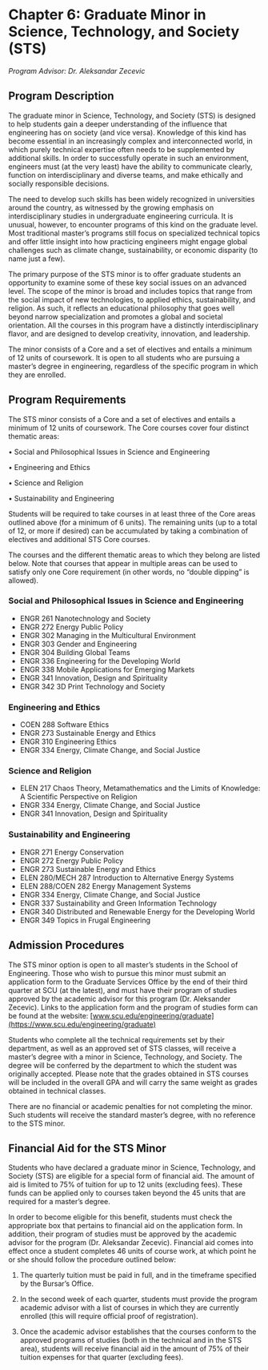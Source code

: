 # Chapter 6: Graduate Minor in Science, Technology, and Society \(STS\)

_Program Advisor: Dr. Aleksandar Zecevic_

## Program Description

The graduate minor in Science, Technology, and Society \(STS\) is designed to help students gain a deeper understanding of the influence that engineering has on society \(and vice versa\). Knowledge of this kind has become essential in an increasingly complex and interconnected world, in which purely technical expertise often needs to be supplemented by additional skills. In order to successfully operate in such an environment, engineers must \(at the very least\) have the ability to communicate clearly, function on interdisciplinary and diverse teams, and make ethically and socially responsible decisions. 

The need to develop such skills has been widely recognized in universities around the country, as witnessed by the growing emphasis on interdisciplinary studies in undergraduate engineering curricula. It is unusual, however, to encounter programs of this kind on the graduate level. Most traditional master’s programs still focus on specialized technical topics and offer little insight into how practicing engineers might engage global challenges such as climate change, sustainability, or economic disparity \(to name just a few\). 

The primary purpose of the STS minor is to offer graduate students an opportunity to examine some of these key social issues on an advanced level. The scope of the minor is broad and includes topics that range from the social impact of new technologies, to applied ethics, sustainability, and religion. As such, it reflects an educational philosophy that goes well beyond narrow specialization and promotes a global and societal orientation. All the courses in this program have a distinctly interdisciplinary flavor, and are designed to develop creativity, innovation, and leadership.

The minor consists of a Core and a set of electives and entails a minimum of 12 units of coursework. It is open to all students who are pursuing a master’s degree in engineering, regardless of the specific program in which they are enrolled.

## Program Requirements

The STS minor consists of a Core and a set of electives and entails a minimum of 12 units of coursework. The Core courses cover four distinct thematic areas:

• Social and Philosophical Issues in Science and Engineering

• Engineering and Ethics

• Science and Religion

• Sustainability and Engineering

Students will be required to take courses in at least three of the Core areas outlined above \(for a minimum of 6 units\). The remaining units \(up to a total of 12, or more if desired\) can be accumulated by taking a combination of electives and additional STS Core courses. 

The courses and the different thematic areas to which they belong are listed below. Note that courses that appear in multiple areas can be used to satisfy only one Core requirement \(in other words, no “double dipping” is allowed\).

### Social and Philosophical Issues in Science and Engineering

* ENGR 261 Nanotechnology and Society
* ENGR 272 Energy Public Policy
* ENGR 302 Managing in the Multicultural Environment
* ENGR 303 Gender and Engineering
* ENGR 304 Building Global Teams
* ENGR 336 Engineering for the Developing World
* ENGR 338 Mobile Applications for Emerging Markets
* ENGR 341 Innovation, Design and Spirituality
* ENGR 342 3D Print Technology and Society

### Engineering and Ethics

* COEN 288 Software Ethics
* ENGR 273 Sustainable Energy and Ethics
* ENGR 310 Engineering Ethics 
* ENGR 334 Energy, Climate Change, and Social Justice 

### Science and Religion

* ELEN 217 Chaos Theory, Metamathematics and the Limits of Knowledge: A Scientific Perspective on Religion
* ENGR 334 Energy, Climate Change, and Social Justice
* ENGR 341 Innovation, Design and Spirituality

### Sustainability and Engineering

* ENGR 271 Energy Conservation
* ENGR 272 Energy Public Policy
* ENGR 273 Sustainable Energy and Ethics
* ELEN 280/MECH 287 Introduction to Alternative Energy Systems
* ELEN 288/COEN 282 Energy Management Systems
* ENGR 334 Energy, Climate Change, and Social Justice
* ENGR 337 Sustainability and Green Information Technology
* ENGR 340 Distributed and Renewable Energy for the Developing World
* ENGR 349 Topics in Frugal Engineering

## Admission Procedures

The STS minor option is open to all master’s students in the School of Engineering. Those who wish to pursue this minor must submit an application form to the Graduate Services Office by the end of their third quarter at SCU \(at the latest\), and must have their program of studies approved by the academic advisor for this program \(Dr. Aleksander Zecevic\). Links to the application form and the program of studies form can be found at the website: [www.scu.edu/engineering/graduate](https://www.scu.edu/engineering/graduate)

Students who complete all the technical requirements set by their department, as well as an approved set of STS classes, will receive a master’s degree with a minor in Science, Technology, and Society. The degree will be conferred by the department to which the student was originally accepted. Please note that the grades obtained in STS courses will be included in the overall GPA and will carry the same weight as grades obtained in technical classes.

There are no financial or academic penalties for not completing the minor. Such students will receive the standard master’s degree, with no reference to the STS minor.

## Financial Aid for the STS Minor

Students who have declared a graduate minor in Science, Technology, and Society \(STS\) are eligible for a special form of financial aid. The amount of aid is limited to 75% of tuition for up to 12 units \(excluding fees\). These funds can be applied only to courses taken beyond the 45 units that are required for a master’s degree.

In order to become eligible for this benefit, students must check the appropriate box that pertains to financial aid on the application form. In addition, their program of studies must be approved by the academic advisor for the program \(Dr. Aleksandar Zecevic\). Financial aid comes into effect once a student completes 46 units of course work, at which point he or she should follow the procedure outlined below:

1. The quarterly tuition must be paid in full, and in the timeframe specified by the Bursar’s Office. 

2. In the second week of each quarter, students must provide the program academic advisor with a list of courses in which they are currently enrolled \(this will require official proof of registration\). 

3. Once the academic advisor establishes that the courses conform to the approved programs of studies \(both in the technical and in the STS area\), students will receive financial aid in the amount of 75% of their tuition expenses for that quarter \(excluding fees\).  


